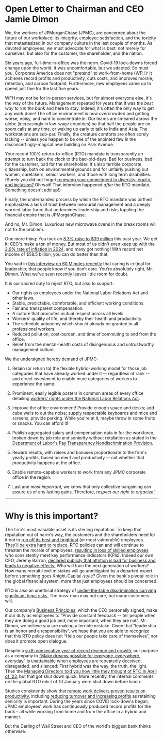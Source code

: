 # Open Letter to Chairman and CEO Jamie Dimon

We, the workers of JPMorganChase (JPMC), are concerned about the future of our workplace:
its integrity, employee satisfaction, and the toxicity that metastasized in our company
culture in the last couple of months. As devoted employees, we must advocate for what is
best: not merely for ourselves, but also for the customer, the shareholder, and the nation.

Six years ago, full-time in-office was the norm. Covid-19 lock-downs forced change upon
the world. It was uncomfortable, but we adapted. So must you. Corporate America does not
"pretend" to work-from-home (WFH): It achieves record profits and productivity, cuts costs,
and improves morale, retention, and carbon footprint. Furthermore, new employees came up to
speed just fine for the last five years.

WFH may not be for in-person services, but for almost everyone else, it's the way of the
future. Management repeated for years that it was *the best way to run the bank* and here
to stay. Indeed, it's often the only way to get any work done! The office environment is
now overcrowded and getting worse, noisy, and hard to concentrate in. Our teams are smeared
across the globe (increasingly in low-wage countries) so that half the people are on zoom
calls at any time, or waking up early to talk to India and Asia. The workstations are sub-par.
Finally, the creature comforts are often sorely lacking -- unless you happen to be one of
the anointed few in the disconcertingly-magical new building on Park Avenue.

Your recent 100% return-to-office (RTO) mandate is transparently an attempt to turn back the
clock to the bad-old-days: Bad for business, bad for the customer, bad for the shareholder.
It's also terrible corporate citizenship, both on environmental grounds and for unfairly
pushing out women, caretakers, senior workers, and those with long term disabilities.
(Surely you did not forget
[renewing your commitment to diversity, equity, and inclusion?](https://www.cnbc.com/2025/01/22/cnbc-transcript-jpmorgan-chase-chairman-ceo-jamie-dimon-speaks-with-cnbcs-squawk-box-from-the-world-economic-forum-in-davos-switzerland-today.html)
Oh wait! That interview happened *after* the RTO mandate. Something doesn't add up!)

Finally, the underhanded process by which the RTO mandate was birthed emphasizes a lack of trust
between mercurial management and a deeply worried labor force that undermines leadership and risks
toppling the financial empire that is JPMorganChase.

And no, Mr. Dimon. Luxurious new microwave ovens in the break rooms will not fix the problem.

One more thing: You took an [8.3% raise to $39 million](https://finance.yahoo.com/news/jamie-dimon-gets-3-million-120701261.html)
this past year. We get it: CEO's make a ton of money. But most of us didn't even keep up with the
[2.9% rate of inflation in 2024,](https://www.bls.gov/news.release/cpi.nr0.htm)
and many got nothing! With record net income of $58.5 billion, you can do better than that.

You said in [this interview on 60 Minutes recently](https://youtu.be/2REdbQasKX4?t=1426)
that caring is critical for leadership; that people know if you don’t care.
You’re absolutely right, Mr. Dimon. What we've seen recently leaves little room for doubt.

It is our sacred duty to reject RTO, but also to support:

* Our rights as employees under the National Labor Relations Act and other laws.
* Stable, predictable, comfortable, and efficient working conditions.
* Fair and transparent compensation.
* A culture that promotes mutual respect across all levels.
* Workers' quality of life, and thereby their health and productivity.
* The schedule autonomy which should already be granted to all professional workers.
* Reduced pollution, cost-burden, and time of commuting to and from the office.
* Relief from the mental-health costs of disingenuous and untrustworthy management culture.

We the undersigned hereby demand of JPMC:

1. Retain (or return to) the flexible hybrid-working model for those job categories that
   have already worked under it -- regardless of rank -- and direct investment to enable
   more categories of workers to experience the same.

2. Prominent, easily legible posters in common areas of every office detailing
   [workers' rights under the National Labor Relations Act](https://www.nlrb.gov/sites/default/files/attachments/pages/node-251/employee-rights-under-the-nlra-poster-11-x-17-version-pdf-2022.pdf).

3. Improve the office environment! Provide enough space and desks; add cube walls to
   cut the noise; supply respectable keyboards and mice and screens; provide parking.
   While you're at it, maybe throw in some fruits or snacks. You can afford it!

4. Publish aggregated salary and compensation data in for the workforce,
   broken down by job role and seniority without retaliation as stated in the
   [Department of Labor's Pay Transparency Nondiscrimination Provision](https://www.dol.gov/sites/dolgov/files/ofccp/pdf/pay-transp_%20English_formattedESQA508c.pdf).

5. Reward results, with raises and bonuses proportionate to the firm's yearly profits,
   based on merit and productivity -- not whether that productivity happens at the office.

6. Enable remote-capable workers to work from any JPMC corporate office in the region.

7. Last and *most important,* we know that only collective bargaining can
   assure us of any lasting gains. Therefore, *respect our right to organize!*

-----------------------

# Why is this important? 

The firm's most valuable asset is its sterling reputation.
To keep that reputation out of harm's way, the customers and the shareholders
need for it not to
[run off its best and brightest](https://www.hrdive.com/news/rto-mandates-lead-to-brain-drain-attrition/734989/)
(or most vulnerable) employees.
[They'll be extra hard to replace.](https://www.shrm.org/topics-tools/news/employee-relations/rto-mandates-lead-to-higher-turnover--recruiting-challenges)
RTO policies can and will continue to threaten the morale of employees,
[resulting in loss of skilled employees](https://fortune.com/2024/12/13/return-to-office-mandate-risk-losing-top-performers-study/)
who consistently meet key performance indicators (KPIs).
Indeed our own CFO, Jeremy Barron,
[declared publicly that attrition is bad for business and leads to negative effects.](https://www.barrons.com/livecoverage/chase-wells-fargo-bank-america-citi-earnings/card/jpmorgan-cfo-says-firm-isn-t-hoping-office-push-prompts-attrition-UcpzAPU4dZikOvwkZ6sk)
Who will train the next generation of workers? How many recruit-level mistakes
will go unmitigated by a departed expert before something goes
[Knight-Capital-style?](https://www.henricodolfing.com/2019/06/project-failure-case-study-knight-capital.html)
Given the bank's pivotal role in the global financial system, more than just employees should be concerned.

RTO is also an unethical strategy of
[under-the-table discrimination carrying significant legal risks.](https://disasteravoidanceexperts.com/the-rising-legal-risks-of-rto-policies/)
The boss-man may not care, but many customers will.

Our company’s [Business Principles](https://www.jpmorganchase.com/content/dam/jpmc/jpmorgan-chase-and-co/documents/how-we-do-business.pdf),
which the CEO personally signed, make it our duty as employees to “Provide constant feedback -- tell people when they are doing a good job and, more important, when they are not”. Mr. Dimon, we believe you are making a terrible mistake. Given that “leadership is an honor and a responsibility”, we hope that you are able to recognize that this RTO policy does not “Help our people take care of themselves”, nor does it promote open dialogue.

Despite a [sixth consecutive year of record revenue and growth](https://www.jpmorganchase.com/ir/annual-report/2023/ar-ceo-letters),
our purpose as a company to
[“Make dreams possible for everyone, everywhere, everyday”](https://www.jpmorganchase.com/content/dam/jpmc/jpmorgan-chase-and-co/documents/how-we-do-business.pdf)
is unattainable when employees are repeatedly deceived, disregarded, and silenced:
First hybrid was the way, the truth, the light.
Then the [Managing Directors told you how little they thought of RTO in April of '23](https://www.reuters.com/business/finance/jpmorgan-employees-gripe-about-dimons-return-to-office-edict-2023-04-27/),
but that got shut down quick.
More recently, the internal comments on the global RTO edict of 10 January were shut down before lunch.

Studies consistently show that
[remote work delivers proven results on productivity,](https://bospar.com/press-release/bospars-10th-anniversary-research-confirms-remote-work-drives-superior-business-outcomes/)
including [reducing turnover and increasing profits](https://hbr.org/2024/10/one-company-a-b-tested-hybrid-work-heres-what-they-found)
as retaining seniority is important. During the years since COVID lock-downs began, JPMC employees' work has continuously produced record profits for the bank – all while working from home and from the office in a hybrid and manner.

But the Darling of Wall Street and CEO of the world's biggest bank thinks otherwise.

